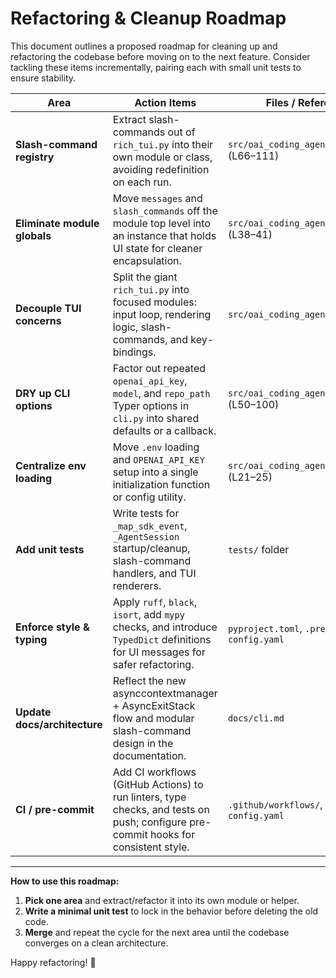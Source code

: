 # Refactoring & Cleanup Roadmap

This document outlines a proposed roadmap for cleaning up and refactoring the codebase before moving on to the next feature. Consider tackling these items incrementally, pairing each with small unit tests to ensure stability.

| Area                         | Action Items                                                                                                                      | Files / References                                      |
|------------------------------|-----------------------------------------------------------------------------------------------------------------------------------|---------------------------------------------------------|
| **Slash-command registry**   | Extract slash-commands out of `rich_tui.py` into their own module or class, avoiding redefinition on each run.                     | `src/oai_coding_agent/rich_tui.py` (L66–111)            |
| **Eliminate module globals** | Move `messages` and `slash_commands` off the module top level into an instance that holds UI state for cleaner encapsulation.     | `src/oai_coding_agent/rich_tui.py` (L38–41)             |
| **Decouple TUI concerns**    | Split the giant `rich_tui.py` into focused modules: input loop, rendering logic, slash-commands, and key-bindings.               | `src/oai_coding_agent/rich_tui.py`                      |
| **DRY up CLI options**       | Factor out repeated `openai_api_key`, `model`, and `repo_path` Typer options in `cli.py` into shared defaults or a callback.       | `src/oai_coding_agent/cli.py` (L50–100)                 |
| **Centralize env loading**   | Move `.env` loading and `OPENAI_API_KEY` setup into a single initialization function or config utility.                           | `src/oai_coding_agent/cli.py` (L21–25)                  |
| **Add unit tests**           | Write tests for `_map_sdk_event`, `_AgentSession` startup/cleanup, slash-command handlers, and TUI renderers.                      | `tests/` folder                                          |
| **Enforce style & typing**   | Apply `ruff`, `black`, `isort`, add `mypy` checks, and introduce `TypedDict` definitions for UI messages for safer refactoring.   | `pyproject.toml`, `.pre-commit-config.yaml`              |
| **Update docs/architecture** | Reflect the new asynccontextmanager + AsyncExitStack flow and modular slash-command design in the documentation.                   | `docs/cli.md`                                           |
| **CI / pre-commit**          | Add CI workflows (GitHub Actions) to run linters, type checks, and tests on push; configure pre-commit hooks for consistent style. | `.github/workflows/`, `.pre-commit-config.yaml`          |

---

**How to use this roadmap:**

1. **Pick one area** and extract/refactor it into its own module or helper.
2. **Write a minimal unit test** to lock in the behavior before deleting the old code.
3. **Merge** and repeat the cycle for the next area until the codebase converges on a clean architecture.

Happy refactoring! 🚀
